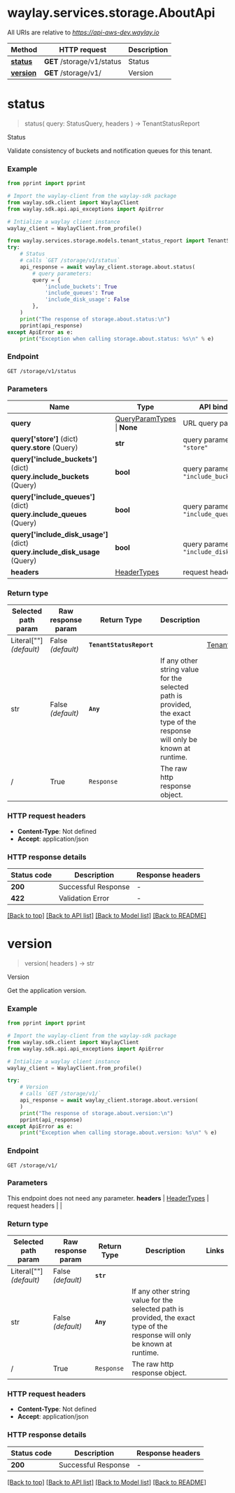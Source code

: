 # waylay.services.storage.AboutApi

All URIs are relative to *https://api-aws-dev.waylay.io*

Method | HTTP request | Description
------------- | ------------- | -------------
[**status**](AboutApi.md#status) | **GET** /storage/v1/status | Status
[**version**](AboutApi.md#version) | **GET** /storage/v1/ | Version

# **status**
> status(
> query: StatusQuery,
> headers
> ) -> TenantStatusReport

Status

Validate consistency of buckets and notification queues for this tenant.

### Example

```python
from pprint import pprint

# Import the waylay-client from the waylay-sdk package
from waylay.sdk.client import WaylayClient
from waylay.sdk.api.api_exceptions import ApiError

# Intialize a waylay client instance
waylay_client = WaylayClient.from_profile()

from waylay.services.storage.models.tenant_status_report import TenantStatusReport
try:
    # Status
    # calls `GET /storage/v1/status`
    api_response = await waylay_client.storage.about.status(
        # query parameters:
        query = {
            'include_buckets': True
            'include_queues': True
            'include_disk_usage': False
        },
    )
    print("The response of storage.about.status:\n")
    pprint(api_response)
except ApiError as e:
    print("Exception when calling storage.about.status: %s\n" % e)
```

### Endpoint
```
GET /storage/v1/status
```
### Parameters

Name     | Type  | API binding   | Description   | Notes
-------- | ----- | ------------- | ------------- | -------------
**query** | [QueryParamTypes](Operation.md#req_arg_query) \| **None** | URL query parameter |  | 
**query['store']** (dict) <br> **query.store** (Query) | **str** | query parameter `"store"` |  | [optional] 
**query['include_buckets']** (dict) <br> **query.include_buckets** (Query) | **bool** | query parameter `"include_buckets"` |  | [optional] [default True]
**query['include_queues']** (dict) <br> **query.include_queues** (Query) | **bool** | query parameter `"include_queues"` |  | [optional] [default True]
**query['include_disk_usage']** (dict) <br> **query.include_disk_usage** (Query) | **bool** | query parameter `"include_disk_usage"` |  | [optional] [default False]
**headers** | [HeaderTypes](Operation.md#req_headers) | request headers |  | 

### Return type

Selected path param | Raw response param | Return Type  | Description | Links
------------------- | ------------------ | ------------ | ----------- | -----
Literal[""] _(default)_  | False _(default)_ | **`TenantStatusReport`** |  | [TenantStatusReport](TenantStatusReport.md)
str | False _(default)_ | **`Any`** | If any other string value for the selected path is provided, the exact type of the response will only be known at runtime. | 
/ | True | `Response` | The raw http response object.

### HTTP request headers

 - **Content-Type**: Not defined
 - **Accept**: application/json

### HTTP response details

| Status code | Description | Response headers |
|-------------|-------------|------------------|
**200** | Successful Response |  -  |
**422** | Validation Error |  -  |

[[Back to top]](#) [[Back to API list]](../README.md#documentation-for-api-endpoints) [[Back to Model list]](../README.md#documentation-for-models) [[Back to README]](../README.md)

# **version**
> version(
> headers
> ) -> str

Version

Get the application version.

### Example

```python
from pprint import pprint

# Import the waylay-client from the waylay-sdk package
from waylay.sdk.client import WaylayClient
from waylay.sdk.api.api_exceptions import ApiError

# Intialize a waylay client instance
waylay_client = WaylayClient.from_profile()

try:
    # Version
    # calls `GET /storage/v1/`
    api_response = await waylay_client.storage.about.version(
    )
    print("The response of storage.about.version:\n")
    pprint(api_response)
except ApiError as e:
    print("Exception when calling storage.about.version: %s\n" % e)
```

### Endpoint
```
GET /storage/v1/
```
### Parameters

This endpoint does not need any parameter.
**headers** | [HeaderTypes](Operation.md#req_headers) | request headers |  | 

### Return type

Selected path param | Raw response param | Return Type  | Description | Links
------------------- | ------------------ | ------------ | ----------- | -----
Literal[""] _(default)_  | False _(default)_ | **`str`** |  | 
str | False _(default)_ | **`Any`** | If any other string value for the selected path is provided, the exact type of the response will only be known at runtime. | 
/ | True | `Response` | The raw http response object.

### HTTP request headers

 - **Content-Type**: Not defined
 - **Accept**: application/json

### HTTP response details

| Status code | Description | Response headers |
|-------------|-------------|------------------|
**200** | Successful Response |  -  |

[[Back to top]](#) [[Back to API list]](../README.md#documentation-for-api-endpoints) [[Back to Model list]](../README.md#documentation-for-models) [[Back to README]](../README.md)

